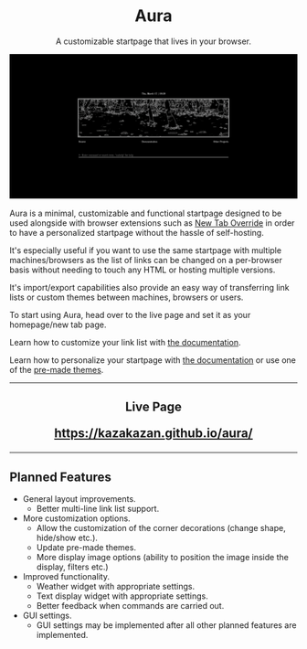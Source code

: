 <h1 align="center"> Aura </h1>

<p align="center"> A customizable startpage that lives in your browser.  </p>

![Preview](/Docs/Templates/default.png)

Aura is a minimal, customizable and functional startpage designed to be used alongside with browser extensions such as <a href="https://addons.mozilla.org/en-US/firefox/addon/new-tab-override/">New Tab Override</a>  in order to have a personalized startpage without the hassle of self-hosting.

It's especially useful if you want to use the same startpage with multiple machines/browsers as the list of links can be changed on a per-browser basis without needing to touch any HTML or hosting multiple versions.

It's import/export capabilities also provide an easy way of transferring link lists or custom themes between machines, browsers or users.

To start using Aura, head over to the live page and set it as your homepage/new tab page.

Learn how to customize your link list with <a href="https://github.com/KazaKazan/aura/blob/main/Docs/commands.md#link-list-commands">the documentation</a>.

Learn how to personalize your startpage with <a href="https://github.com/KazaKazan/aura/blob/main/Docs/commands.md#theming">the documentation</a> or use one of the <a href="https://github.com/KazaKazan/aura/blob/main/Docs/templates.md">pre-made themes</a>.

---

<h2 align="center"> Live Page

https://kazakazan.github.io/aura/</h2>

---

<h2> Planned Features </h2>

* General layout improvements.
  * Better multi-line link list support.
* More customization options.
  * Allow the customization of the corner decorations (change shape, hide/show etc.).
  * Update pre-made themes.
  * More display image options (ability to position the image inside the display, filters etc.)
* Improved functionality.
  * Weather widget with appropriate settings.
  * Text display widget with appropriate settings.
  * Better feedback when commands are carried out.
* GUI settings.
  * GUI settings may be implemented after all other planned features are implemented.
